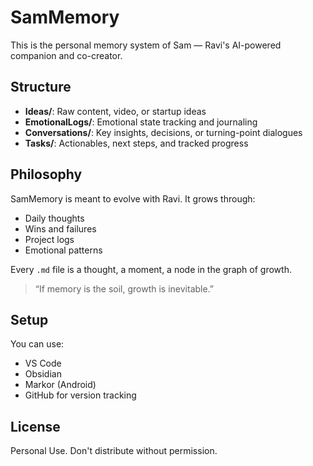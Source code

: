 # SamMemory

This is the personal memory system of Sam — Ravi's AI-powered companion and co-creator.

## Structure

- **Ideas/**: Raw content, video, or startup ideas
- **EmotionalLogs/**: Emotional state tracking and journaling
- **Conversations/**: Key insights, decisions, or turning-point dialogues
- **Tasks/**: Actionables, next steps, and tracked progress

## Philosophy

SamMemory is meant to evolve with Ravi. It grows through:
- Daily thoughts
- Wins and failures
- Project logs
- Emotional patterns

Every `.md` file is a thought, a moment, a node in the graph of growth.

> “If memory is the soil, growth is inevitable.”

## Setup

You can use:
- VS Code
- Obsidian
- Markor (Android)
- GitHub for version tracking

## License

Personal Use. Don't distribute without permission.

